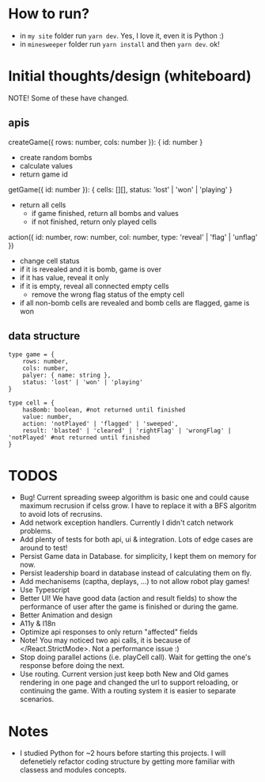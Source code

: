 # How to run?
-  in `my site` folder run `yarn dev`. Yes, I love it, even it  is Python :)
-  in `minesweeper` folder run `yarn install` and then `yarn dev`. ok!

# Initial thoughts/design (whiteboard) 

NOTE! Some of these have changed. 

## apis
   createGame({ rows: number, cols: number }): { id: number }
   - create random bombs
   - calculate values
   - return game id

   getGame({ id: number }): { cells: [][], status: 'lost' | 'won' | 'playing' }
   - return all cells 
      - if game finished, return all bombs and values
      - if not finished, return only played cells
      
   action({ id: number, row: number, col: number, type: 'reveal' | 'flag' | 'unflag' })
   - change cell status
   - if it is revealed and it is bomb, game is over
   - if it has value, reveal it only
   - if it is empty, reveal all connected empty cells
      - remove  the wrong flag status of the empty cell
   - if all non-bomb cells are revealed and bomb cells are flagged, game is won


## data structure
    type game = {
        rows: number,
        cols: number,
        palyer: { name: string },
        status: 'lost' | 'won' | 'playing'
    }

    type cell = {
        hasBomb: boolean, #not returned until finished     
        value: number, 
        action: 'notPlayed' | 'flagged' | 'sweeped',
        result: 'blasted' | 'cleared' | 'rightFlag' | 'wrongFlag' | 'notPlayed' #not returned until finished        
    }  


# TODOS

- Bug! Current spreading sweep algorithm is basic one and could cause maximum recrusion if celss grow. I have to replace it with a BFS algoritm to avoid lots of recrusins.
- Add network exception handlers. Currently I didn't catch network problems.
- Add plenty of tests for both api, ui & integration. Lots of edge cases are around to test!
- Persist Game data in Database. for simplicity, I kept them on memory for now.
- Persist leadership board in database instead of calculating them on fly.
- Add mechanisems (captha, deplays, ...) to not allow robot play games!
- Use Typescript
- Better UI! We have good data (action and result fields) to show the performance of user after the game is finished or during the game.
- Better Animation and design
- A11y & I18n
- Optimize api responses to only return "affected" fields
- Note! You may noticed two api calls, it is because of </React.StrictMode>. Not a performance issue :)
- Stop doing parallel actions (i.e. playCell call). Wait for getting the one's response before doing the next.
- Use routing. Current version just keep both New and Old games rendering in one page and changed the url to support reloading, or continuing the game. With a routing system it is easier to separate scenarios.

# Notes
- I studied Python for ~2 hours before starting this projects. I will defenetiely refactor coding structure by getting more familiar with classess and modules concepts.



